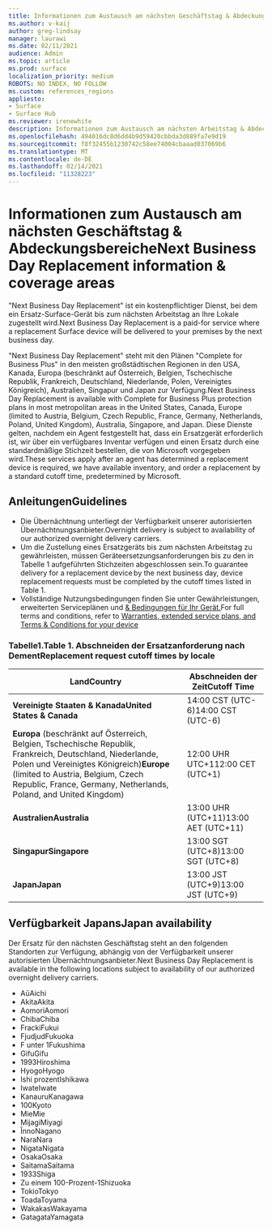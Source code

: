 ```yaml
---
title: Informationen zum Austausch am nächsten Geschäftstag & Abdeckungsbereiche
ms.author: v-kaij
author: greg-lindsay
manager: laurawi
ms.date: 02/11/2021
audience: Admin
ms.topic: article
ms.prod: surface
localization_priority: medium
ROBOTS: NO INDEX, NO FOLLOW
ms.custom: references_regions
appliesto:
- Surface
- Surface Hub
ms.reviewer: irenewhite
description: Informationen zum Austausch am nächsten Arbeitstag & Abdeckungsbereiche.
ms.openlocfilehash: 494016dc8d6dd4b9d59420cbbda3d889fa7e9d19
ms.sourcegitcommit: f8f32455b1230742c58ee74004cbaaad037069b6
ms.translationtype: MT
ms.contentlocale: de-DE
ms.lasthandoff: 02/14/2021
ms.locfileid: "11328223"
---
```

# <span data-ttu-id="f25d7-103">Informationen zum Austausch am nächsten Geschäftstag & Abdeckungsbereiche</span><span class="sxs-lookup"><span data-stu-id="f25d7-103">Next Business Day Replacement information & coverage areas</span></span>

<span data-ttu-id="f25d7-104">"Next Business Day Replacement" ist ein kostenpflichtiger Dienst, bei dem ein Ersatz-Surface-Gerät bis zum nächsten Arbeitstag an Ihre Lokale zugestellt wird.</span><span class="sxs-lookup"><span data-stu-id="f25d7-104">Next Business Day Replacement is a paid-for service where a replacement Surface device will be delivered to your premises by the next business day.</span></span> 

<span data-ttu-id="f25d7-105">"Next Business Day Replacement" steht mit den Plänen "Complete for Business Plus" in den meisten großstädtischen Regionen in den USA, Kanada, Europa (beschränkt auf Österreich, Belgien, Tschechische Republik, Frankreich, Deutschland, Niederlande, Polen, Vereinigtes Königreich), Australien, Singapur und Japan zur Verfügung.</span><span class="sxs-lookup"><span data-stu-id="f25d7-105">Next Business Day Replacement is available with Complete for Business Plus protection plans in most metropolitan areas in the United States, Canada, Europe (limited to Austria, Belgium, Czech Republic, France, Germany, Netherlands, Poland, United Kingdom), Australia, Singapore, and Japan.</span></span> <span data-ttu-id="f25d7-106">Diese Dienste gelten, nachdem ein Agent festgestellt hat, dass ein Ersatzgerät erforderlich ist, wir über ein verfügbares Inventar verfügen und einen Ersatz durch eine standardmäßige Stichzeit bestellen, die von Microsoft vorgegeben wird.</span><span class="sxs-lookup"><span data-stu-id="f25d7-106">These services apply after an agent has determined a replacement device is required, we have available inventory, and order a replacement by a standard cutoff time, predetermined by Microsoft.</span></span> 

## <span data-ttu-id="f25d7-107">Anleitungen</span><span class="sxs-lookup"><span data-stu-id="f25d7-107">Guidelines</span></span>

- <span data-ttu-id="f25d7-108">Die Übernächtnung unterliegt der Verfügbarkeit unserer autorisierten Übernächtnungsanbieter.</span><span class="sxs-lookup"><span data-stu-id="f25d7-108">Overnight delivery is subject to availability of our authorized overnight delivery carriers.</span></span>
- <span data-ttu-id="f25d7-109">Um die Zustellung eines Ersatzgeräts bis zum nächsten Arbeitstag zu gewährleisten, müssen Geräteersetzungsanforderungen bis zu den in Tabelle 1 aufgeführten Stichzeiten abgeschlossen sein.</span><span class="sxs-lookup"><span data-stu-id="f25d7-109">To guarantee delivery for a replacement device by the next business day, device replacement requests must be completed by the cutoff times listed in Table 1.</span></span> 
- <span data-ttu-id="f25d7-110">Vollständige Nutzungsbedingungen finden Sie unter Gewährleistungen, erweiterten Serviceplänen und [& Bedingungen für Ihr Gerät.](https://support.microsoft.com/topic/warranties-extended-service-plans-and-terms-conditions-for-your-device-eedf7a23-84a7-1a47-480b-0e10503eedf5)</span><span class="sxs-lookup"><span data-stu-id="f25d7-110">For full terms and conditions, refer to [Warranties, extended service plans, and Terms & Conditions for your device](https://support.microsoft.com/topic/warranties-extended-service-plans-and-terms-conditions-for-your-device-eedf7a23-84a7-1a47-480b-0e10503eedf5)</span></span>

### <span data-ttu-id="f25d7-111">Tabelle1.</span><span class="sxs-lookup"><span data-stu-id="f25d7-111">Table 1.</span></span> <span data-ttu-id="f25d7-112">Abschneiden der Ersatzanforderung nach Dement</span><span class="sxs-lookup"><span data-stu-id="f25d7-112">Replacement request cutoff times by locale</span></span>

| <span data-ttu-id="f25d7-113">Land</span><span class="sxs-lookup"><span data-stu-id="f25d7-113">Country</span></span>                                                                                                    | <span data-ttu-id="f25d7-114">Abschneiden der Zeit</span><span class="sxs-lookup"><span data-stu-id="f25d7-114">Cutoff Time</span></span> |
| -------------------------------------------------------------------------------------------------------------- | --------------- |
| **<span data-ttu-id="f25d7-115">Vereinigte Staaten & Kanada</span><span class="sxs-lookup"><span data-stu-id="f25d7-115">United States & Canada</span></span>**                                                                                     | <span data-ttu-id="f25d7-116">14:00 CST (UTC-6)</span><span class="sxs-lookup"><span data-stu-id="f25d7-116">14:00 CST    (UTC-6)</span></span>      |
| <span data-ttu-id="f25d7-117">**Europa** (beschränkt auf Österreich, Belgien, Tschechische Republik, Frankreich, Deutschland, Niederlande, Polen und Vereinigtes Königreich)</span><span class="sxs-lookup"><span data-stu-id="f25d7-117">**Europe** (limited to Austria, Belgium, Czech Republic, France, Germany, Netherlands, Poland, and United Kingdom)</span></span> | <span data-ttu-id="f25d7-118">12:00 UHR UTC+1</span><span class="sxs-lookup"><span data-stu-id="f25d7-118">12:00 CET   (UTC+1)</span></span>     |
| **<span data-ttu-id="f25d7-119">Australien</span><span class="sxs-lookup"><span data-stu-id="f25d7-119">Australia</span></span>**                                                                                                  | <span data-ttu-id="f25d7-120">13:00 UHR (UTC+11)</span><span class="sxs-lookup"><span data-stu-id="f25d7-120">13:00 AET   (UTC+11)</span></span>    |
| **<span data-ttu-id="f25d7-121">Singapur</span><span class="sxs-lookup"><span data-stu-id="f25d7-121">Singapore</span></span>**                                                                                                  | <span data-ttu-id="f25d7-122">13:00 SGT (UTC+8)</span><span class="sxs-lookup"><span data-stu-id="f25d7-122">13:00 SGT    (UTC+8)</span></span>   |
| **<span data-ttu-id="f25d7-123">Japan</span><span class="sxs-lookup"><span data-stu-id="f25d7-123">Japan</span></span>**                                                                                                      | <span data-ttu-id="f25d7-124">13:00 JST (UTC+9)</span><span class="sxs-lookup"><span data-stu-id="f25d7-124">13:00 JST    (UTC+9)</span></span>   |


## <span data-ttu-id="f25d7-125">Verfügbarkeit Japans</span><span class="sxs-lookup"><span data-stu-id="f25d7-125">Japan availability</span></span> 

<span data-ttu-id="f25d7-126">Der Ersatz für den nächsten Geschäftstag steht an den folgenden Standorten zur Verfügung, abhängig von der Verfügbarkeit unserer autorisierten Übernächtnungsanbieter.</span><span class="sxs-lookup"><span data-stu-id="f25d7-126">Next Business Day Replacement is available in the following locations subject to availability of our authorized overnight delivery carriers.</span></span> 

- <span data-ttu-id="f25d7-127">Aū</span><span class="sxs-lookup"><span data-stu-id="f25d7-127">Aichi</span></span>
- <span data-ttu-id="f25d7-128">Akita</span><span class="sxs-lookup"><span data-stu-id="f25d7-128">Akita</span></span>
- <span data-ttu-id="f25d7-129">Aomori</span><span class="sxs-lookup"><span data-stu-id="f25d7-129">Aomori</span></span>
- <span data-ttu-id="f25d7-130">Chiba</span><span class="sxs-lookup"><span data-stu-id="f25d7-130">Chiba</span></span>
- <span data-ttu-id="f25d7-131">Fracki</span><span class="sxs-lookup"><span data-stu-id="f25d7-131">Fukui</span></span>
- <span data-ttu-id="f25d7-132">Fjudjud</span><span class="sxs-lookup"><span data-stu-id="f25d7-132">Fukuoka</span></span>
- <span data-ttu-id="f25d7-133">F unter 1</span><span class="sxs-lookup"><span data-stu-id="f25d7-133">Fukushima</span></span>
- <span data-ttu-id="f25d7-134">Gifu</span><span class="sxs-lookup"><span data-stu-id="f25d7-134">Gifu</span></span>
- <span data-ttu-id="f25d7-135">1993</span><span class="sxs-lookup"><span data-stu-id="f25d7-135">Hiroshima</span></span>
- <span data-ttu-id="f25d7-136">Hyogo</span><span class="sxs-lookup"><span data-stu-id="f25d7-136">Hyogo</span></span>
- <span data-ttu-id="f25d7-137">Ishi prozent</span><span class="sxs-lookup"><span data-stu-id="f25d7-137">Ishikawa</span></span>
- <span data-ttu-id="f25d7-138">Iwate</span><span class="sxs-lookup"><span data-stu-id="f25d7-138">Iwate</span></span>
- <span data-ttu-id="f25d7-139">Kanauru</span><span class="sxs-lookup"><span data-stu-id="f25d7-139">Kanagawa</span></span>
- <span data-ttu-id="f25d7-140">100</span><span class="sxs-lookup"><span data-stu-id="f25d7-140">Kyoto</span></span>
- <span data-ttu-id="f25d7-141">Mie</span><span class="sxs-lookup"><span data-stu-id="f25d7-141">Mie</span></span>
- <span data-ttu-id="f25d7-142">Mijagi</span><span class="sxs-lookup"><span data-stu-id="f25d7-142">Miyagi</span></span>
- <span data-ttu-id="f25d7-143">Înno</span><span class="sxs-lookup"><span data-stu-id="f25d7-143">Nagano</span></span>
- <span data-ttu-id="f25d7-144">Nara</span><span class="sxs-lookup"><span data-stu-id="f25d7-144">Nara</span></span>
- <span data-ttu-id="f25d7-145">Nigata</span><span class="sxs-lookup"><span data-stu-id="f25d7-145">Nigata</span></span>
- <span data-ttu-id="f25d7-146">Osaka</span><span class="sxs-lookup"><span data-stu-id="f25d7-146">Osaka</span></span>
- <span data-ttu-id="f25d7-147">Saitama</span><span class="sxs-lookup"><span data-stu-id="f25d7-147">Saitama</span></span>
- <span data-ttu-id="f25d7-148">1933</span><span class="sxs-lookup"><span data-stu-id="f25d7-148">Shiga</span></span>
- <span data-ttu-id="f25d7-149">Zu einem 100-Prozent-1</span><span class="sxs-lookup"><span data-stu-id="f25d7-149">Shizuoka</span></span>
- <span data-ttu-id="f25d7-150">Tokio</span><span class="sxs-lookup"><span data-stu-id="f25d7-150">Tokyo</span></span>
- <span data-ttu-id="f25d7-151">Toada</span><span class="sxs-lookup"><span data-stu-id="f25d7-151">Toyama</span></span>
- <span data-ttu-id="f25d7-152">Wakakas</span><span class="sxs-lookup"><span data-stu-id="f25d7-152">Wakayama</span></span>
- <span data-ttu-id="f25d7-153">Gatagata</span><span class="sxs-lookup"><span data-stu-id="f25d7-153">Yamagata</span></span>

